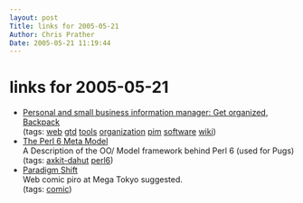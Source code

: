 ```yaml
---
layout: post
Title: links for 2005-05-21  
Author: Chris Prather
Date: 2005-05-21 11:19:44
---
```


# links for 2005-05-21
<ul class="delicious">
	<li>
		<div class="delicious-link"><a href="http://backpackit.com/">Personal and small business information manager: Get organized, Backpack</a></div>
		<div class="delicious-tags">(tags: <a href="http://del.icio.us/perigrin/web">web</a> <a href="http://del.icio.us/perigrin/gtd">gtd</a> <a href="http://del.icio.us/perigrin/tools">tools</a> <a href="http://del.icio.us/perigrin/organization">organization</a> <a href="http://del.icio.us/perigrin/pim">pim</a> <a href="http://del.icio.us/perigrin/software">software</a> <a href="http://del.icio.us/perigrin/wiki">wiki</a>)</div>
	</li>
	<li>
		<div class="delicious-link"><a href="http://svn.openfoundry.org/pugs/ext/Perl-MetaModel/docs/perl6_meta_model.pod">The Perl 6 Meta Model</a></div>
		<div class="delicious-extended">A Description of the OO/ Model framework behind Perl 6 (used for Pugs)</div>
		<div class="delicious-tags">(tags: <a href="http://del.icio.us/perigrin/axkit-dahut">axkit-dahut</a> <a href="http://del.icio.us/perigrin/perl6">perl6</a>)</div>
	</li>
	<li>
		<div class="delicious-link"><a href="http://www.dynamanga.net/ps/">Paradigm Shift</a></div>
		<div class="delicious-extended">Web comic piro at Mega Tokyo suggested.</div>
		<div class="delicious-tags">(tags: <a href="http://del.icio.us/perigrin/comic">comic</a>)</div>
	</li>
</ul>

